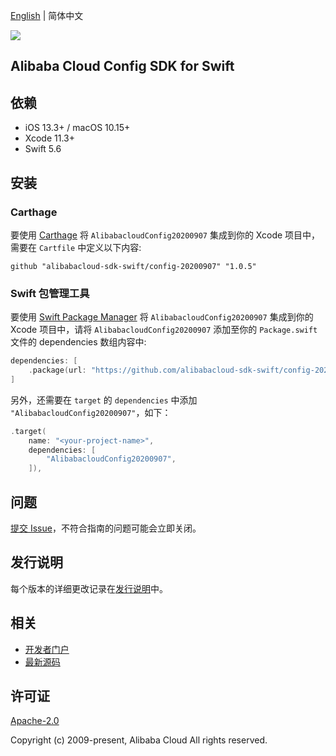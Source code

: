 [English](README.md) | 简体中文

![](https://aliyunsdk-pages.alicdn.com/icons/AlibabaCloud.svg)

## Alibaba Cloud Config SDK for Swift

## 依赖

- iOS 13.3+ / macOS 10.15+
- Xcode 11.3+
- Swift 5.6

## 安装

### Carthage

要使用 [Carthage](https://github.com/Carthage/Carthage) 将 `AlibabacloudConfig20200907` 集成到你的 Xcode 项目中，需要在 `Cartfile` 中定义以下内容:

```ogdl
github "alibabacloud-sdk-swift/config-20200907" "1.0.5"
```

### Swift 包管理工具

要使用 [Swift Package Manager](https://swift.org/package-manager/) 将 `AlibabacloudConfig20200907` 集成到你的 Xcode 项目中，请将 `AlibabacloudConfig20200907` 添加至你的 `Package.swift` 文件的 dependencies 数组内容中:

```swift
dependencies: [
    .package(url: "https://github.com/alibabacloud-sdk-swift/config-20200907.git", from: "1.0.5")
]
```

另外，还需要在 `target` 的 `dependencies` 中添加 `"AlibabacloudConfig20200907"`，如下：

```swift
.target(
    name: "<your-project-name>",
    dependencies: [
        "AlibabacloudConfig20200907",
    ]),
```

## 问题

[提交 Issue](https://github.com/alibabacloud-sdk-swift/config-20200907/issues/new)，不符合指南的问题可能会立即关闭。

## 发行说明

每个版本的详细更改记录在[发行说明](./ChangeLog.txt)中。

## 相关

* [开发者门户](https://next.api.aliyun.com/home)
* [最新源码](https://github.com/alibabacloud-sdk-swift/config-20200907)

## 许可证

[Apache-2.0](http://www.apache.org/licenses/LICENSE-2.0)

Copyright (c) 2009-present, Alibaba Cloud All rights reserved.
